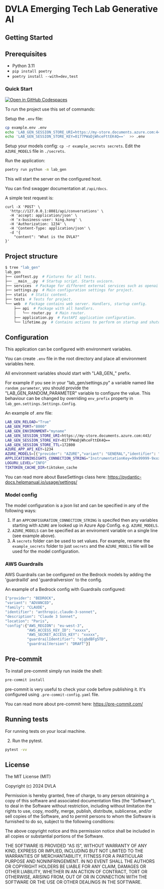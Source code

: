 # DVLA Emerging Tech Lab Generative AI

## Getting Started

## Prerequisites
- Python 3.11
- `pip install poetry`
- `poetry install --with=dev,test`

### Quick Start

[![Open in GitHub Codespaces](https://github.com/codespaces/badge.svg)](https://codespaces.new/dvla/lab-gen)

To run the project use this set of commands:

Setup the `.env` file:
```bash
cp example.env .env
echo 'LAB_GEN_SESSION_STORE_URI=https://my-store.documents.azure.com:443/'  >> .env
echo 'LAB_GEN_SESSION_STORE_KEY=0177PWaDjWhceFttEK4Q=='  >> .env
```

Setup your models config:
 `cp -r example_secrets secrets`.
 Edit the `AZURE_MODELS` file in `./secrets`.

Run the application:
```bash
poetry run python -m lab_gen
```

This will start the server on the configured host.

You can find swagger documentation at `/api/docs`.

A simple test request is:
```
curl -X 'POST' \
  'http://127.0.0.1:8081/api/conversations' \
  -H 'accept: application/json' \
  -H 'x-business-user: king.kong' \
  -H 'Authorization: 1234' \
  -H 'Content-Type: application/json' \
  -d '{
    "content": "What is the DVLA?"
}'
```

## Project structure

```bash
$ tree "lab_gen"
lab_gen
├── conftest.py  # Fixtures for all tests.
├── __main__.py  # Startup script. Starts uvicorn.
├── services  # Package for different external services such as openai or cosmosdb etc.
├── settings.py  # Main configuration settings for project.
├── static  # Static content.
├── tests  # Tests for project.
└── web  # Package contains web server. Handlers, startup config.
    ├── api  # Package with all handlers.
    │   └── router.py  # Main router.
    ├── application.py  # FastAPI application configuration.
    └── lifetime.py  # Contains actions to perform on startup and shutdown.
```

## Configuration

This application can be configured with environment variables.

You can create `.env` file in the root directory and place all
environment variables here.

All environment variables should start with "LAB_GEN_" prefix.

For example if you see in your "lab_gen/settings.py" a variable named like
`random_parameter`, you should provide the "LAB_GEN_RANDOM_PARAMETER"
variable to configure the value. This behaviour can be changed by overriding `env_prefix` property
in `lab_gen.settings.Settings.Config`.

An example of .env file:
```bash
LAB_GEN_RELOAD="True"
LAB_GEN_PORT="8000"
LAB_GEN_ENVIRONMENT="myname"
LAB_GEN_SESSION_STORE_URI=https://my-store.documents.azure.com:443/
LAB_GEN_SESSION_STORE_KEY=0177PWaDjWhceFttEK4Q==
LAB_GEN_SESSION_STORE_TTL=172800
AZURE_APP_API_KEY=1234
AZURE_MODELS=[{"provider": "AZURE","variant": "GENERAL","identifier": "gpt-35-1106","description": "OpenAI GPT-3.5 Turbo powered","location":"UK"},{"provider": "AZURE","variant": "ADVANCED","identifier": "gpt-4-1106","description": "OpenAI GPT-4","location":"UK"}]
APPLICATIONINSIGHTS_CONNECTION_STRING="InstrumentationKey=99x99999-9xxx-9999-x9x9-9999999x999x;IngestionEndpoint=https://example.in.applicationinsights.azure.com/;LiveEndpoint=https://example.livediagnostics.monitor.azure.com/"
LOGURU_LEVEL="INFO"
TIKTOKEN_CACHE_DIR=tiktoken_cache
```
You can read more about BaseSettings class here: https://pydantic-docs.helpmanual.io/usage/settings/

### Model config
The model configuration is a json list and can be specified in any of the following ways:
1. If an `APPCONFIGURATION_CONNECTION_STRING` is specifed then any variables starting with `AZURE` are looked up in Azure App Config.
    e.g. `AZURE_MODELS`.
2. `AZURE_MODELS` can be specified as an enviroment variable on a single line (see example above).
3. A `secrets` folder can be used to set values.  For example, rename the `example_secrets` folder to just `secrets` and the `AZURE_MODELS` file will be used for the model configuration.

### AWS Guardrails

AWS Guardrails can be configured on the Bedrock models by adding the 'guardrailId' and 'guardrailversion' to the config.

An example of a Bedrock config with Guardrails configured:
```bash
["provider": "BEDROCK",
"variant": "ADVANCED",
"family": "CLAUDE",
"identifier": "anthropic.claude-3-sonnet",
"description": "Claude 3 Sonnet",
"location": "Paris",
"config":{"AWS_REGION": "eu-west-3",
          "AWS_ACCESS_KEY_ID": "xxxxx",
          "AWS_SECRET_ACCESS_KEY": "xxxxx",
          "guardrailIdentifier": "ejgbdBFg5TD",
          "guardrailVersion": "DRAFT"}]
```

## Pre-commit

To install pre-commit simply run inside the shell:
```bash
pre-commit install
```

pre-commit is very useful to check your code before publishing it.
It's configured using `.pre-commit-config.yaml` file.

You can read more about pre-commit here: https://pre-commit.com/

## Running tests

For running tests on your local machine.


2. Run the pytest.
```bash
pytest -vv
```

## License
The MIT License (MIT)

Copyright (c) 2024 DVLA

Permission is hereby granted, free of charge, to any person obtaining a copy
of this software and associated documentation files (the "Software"), to deal
in the Software without restriction, including without limitation the rights
to use, copy, modify, merge, publish, distribute, sublicense, and/or sell
copies of the Software, and to permit persons to whom the Software is
furnished to do so, subject to the following conditions:

The above copyright notice and this permission notice shall be included in all
copies or substantial portions of the Software.

THE SOFTWARE IS PROVIDED "AS IS", WITHOUT WARRANTY OF ANY KIND, EXPRESS OR
IMPLIED, INCLUDING BUT NOT LIMITED TO THE WARRANTIES OF MERCHANTABILITY,
FITNESS FOR A PARTICULAR PURPOSE AND NONINFRINGEMENT. IN NO EVENT SHALL THE
AUTHORS OR COPYRIGHT HOLDERS BE LIABLE FOR ANY CLAIM, DAMAGES OR OTHER
LIABILITY, WHETHER IN AN ACTION OF CONTRACT, TORT OR OTHERWISE, ARISING FROM,
OUT OF OR IN CONNECTION WITH THE SOFTWARE OR THE USE OR OTHER DEALINGS IN THE
SOFTWARE.
